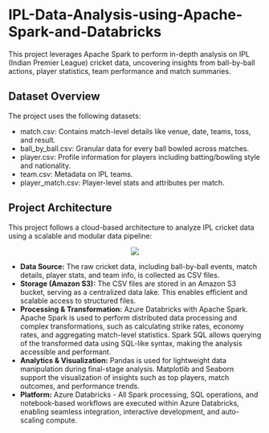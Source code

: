 # IPL-Data-Analysis-using-Apache-Spark-and-Databricks

This project leverages Apache Spark to perform in-depth analysis on IPL (Indian Premier League) cricket data, uncovering insights from ball-by-ball actions, player statistics, team performance and match summaries.

## Dataset Overview
The project uses the following datasets:  
- match.csv: Contains match-level details like venue, date, teams, toss, and result.
- ball_by_ball.csv: Granular data for every ball bowled across matches.
- player.csv: Profile information for players including batting/bowling style and nationality.
- team.csv: Metadata on IPL teams.
- player_match.csv: Player-level stats and attributes per match.

## Project Architecture
This project follows a cloud-based architecture to analyze IPL cricket data using a scalable and modular data pipeline:

<p align="center">
  <img src="https://raw.githubusercontent.com/mpriya19/IPL-Data-Analysis-using-Apache-Spark-and-Databricks/main/assets/Architecture.png">
</p>

- **Data Source:** The raw cricket data, including ball-by-ball events, match details, player stats, and team info, is collected as CSV files.
- **Storage (Amazon S3):** The CSV files are stored in an Amazon S3 bucket, serving as a centralized data lake. This enables efficient and scalable access to structured files.
- **Processing & Transformation:** Azure Databricks with Apache Spark.
  Apache Spark is used to perform distributed data processing and complex transformations, such as calculating strike rates, economy rates, and aggregating match-level statistics.
  Spark SQL allows querying of the transformed data using SQL-like syntax, making the analysis accessible and performant.
- **Analytics & Visualization:** Pandas is used for lightweight data manipulation during final-stage analysis. Matplotlib and Seaborn support the visualization of insights such as top players, match outcomes, and performance trends.
- **Platform:** Azure Databricks - All Spark processing, SQL operations, and notebook-based workflows are executed within Azure Databricks, enabling seamless integration, interactive development, and auto-scaling compute.
